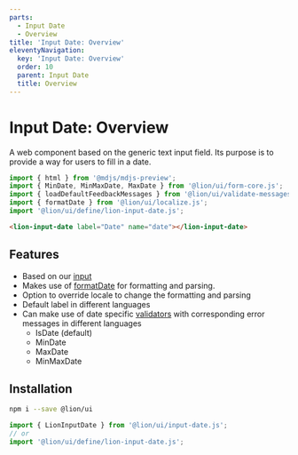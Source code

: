 ```yaml
---
parts:
  - Input Date
  - Overview
title: 'Input Date: Overview'
eleventyNavigation:
  key: 'Input Date: Overview'
  order: 10
  parent: Input Date
  title: Overview
---
```


# Input Date: Overview

A web component based on the generic text input field. Its purpose is to provide a way for users to fill in a date.

```js script
import { html } from '@mdjs/mdjs-preview';
import { MinDate, MinMaxDate, MaxDate } from '@lion/ui/form-core.js';
import { loadDefaultFeedbackMessages } from '@lion/ui/validate-messages.js';
import { formatDate } from '@lion/ui/localize.js';
import '@lion/ui/define/lion-input-date.js';
```

```html preview-story
<lion-input-date label="Date" name="date"></lion-input-date>
```

## Features

- Based on our [input](../input/overview.md)
- Makes use of [formatDate](../../fundamentals/systems/localize/dates.md) for formatting and parsing.
- Option to override locale to change the formatting and parsing
- Default label in different languages
- Can make use of date specific [validators](../../fundamentals/systems/form/validate.md) with corresponding error messages in different languages
  - IsDate (default)
  - MinDate
  - MaxDate
  - MinMaxDate

## Installation

```bash
npm i --save @lion/ui
```

```js
import { LionInputDate } from '@lion/ui/input-date.js';
// or
import '@lion/ui/define/lion-input-date.js';
```
